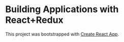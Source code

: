 # Building Applications with React+Redux

This project was bootstrapped with [Create React App](https://github.com/facebook/create-react-app).
